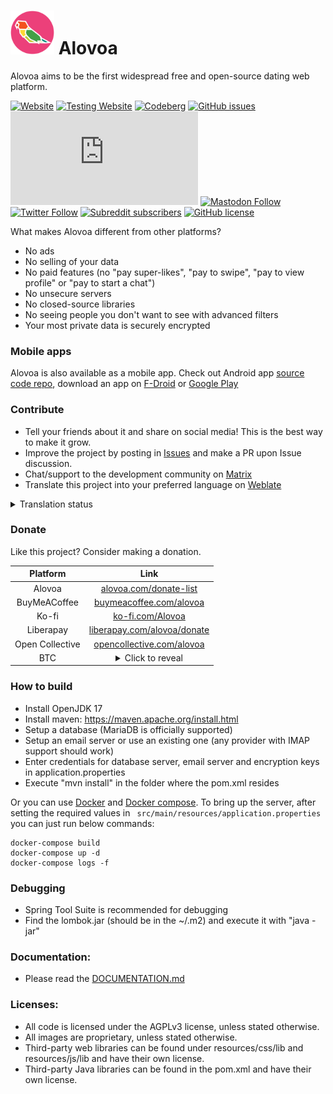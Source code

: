 # <img src="https://raw.githubusercontent.com/Alovoa/alovoa/master/src/main/resources/static/img/android-chrome-192x192.png" width="70"> Alovoa

Alovoa aims to be the first widespread free and open-source dating web platform.

[![Website](https://img.shields.io/website?url=https%3A%2F%2Falovoa.com%2F)](https://alovoa.com/)
[![Testing Website](https://img.shields.io/website?url=https%3A%2F%2Fbeta.alovoa.com%2F?label=Testing)](https://beta.alovoa.com/)
[![Codeberg](https://img.shields.io/badge/Codeberg-Mirror-blue?logo=codeberg)](https://codeberg.org/Nonononoki/alovoa)
[![GitHub issues](https://img.shields.io/github/issues/Alovoa/Alovoa?color=red)](https://github.com/Alovoa/alovoa/issues)
[![Matrix](https://img.shields.io/matrix/alovoa_love:matrix.org?label=Matrix%20chat)](https://matrix.to/#/#alovoa_love:matrix.org)
[![Mastodon Follow](https://img.shields.io/mastodon/follow/106347928891909537?label=Mastodon&style=social)](https://mastodon.social/@alovoa_love)
[![Twitter Follow](https://img.shields.io/twitter/follow/alovoa_love?label=Twitter&style=social)](https://twitter.com/alovoa_love)
[![Subreddit subscribers](https://img.shields.io/reddit/subreddit-subscribers/Alovoa?label=Subreddit&style=social)](https://www.reddit.com/r/Alovoa/)
[![GitHub license](https://img.shields.io/github/license/Alovoa/Alovoa?color=lightgrey)](/LICENSE)

What makes Alovoa different from other platforms?
- No ads
- No selling of your data
- No paid features (no "pay super-likes", "pay to swipe", "pay to view profile" or "pay to start a chat")
- No unsecure servers
- No closed-source libraries
- No seeing people you don't want to see with advanced filters
- Your most private data is securely encrypted

### Mobile apps

Alovoa is also available as a mobile app. Check out Android app [source code repo](https://github.com/Alovoa/alovoa-android), download an app on [F-Droid](https://f-droid.org/en/packages/com.alovoa.alovoa/) or [Google Play](https://play.google.com/store/apps/details?id=com.alovoa.alovoa_playstore)

### Contribute
- Tell your friends about it and share on social media! This is the best way to make it grow.
- Improve the project by posting in [Issues](https://github.com/aha999/markdown-templates/issues) and make a PR upon Issue discussion.
- Chat/support to the development community on [Matrix](https://matrix.to/#/#alovoa_love:matrix.org)
- Translate this project into your preferred language on [Weblate](https://hosted.weblate.org/projects/alovoa/alovoa/)

<details>
  <summary>Translation status</summary>
  
[![Translation Status](https://hosted.weblate.org/widgets/alovoa/-/multi-auto.svg)](https://hosted.weblate.org/engage/alovoa/)
</details>

### Donate
Like this project? Consider making a donation.

| Platform        | Link                                                                                              |
| :-------------: | :----------------------------------------:                                                        |
| Alovoa          | [alovoa.com/donate-list](https://alovoa.com/donate-list)                                          |
| BuyMeACoffee    | [buymeacoffee.com/alovoa](https://www.buymeacoffee.com/alovoa)                                    |
| Ko-fi           | [ko-fi.com/Alovoa](https://ko-fi.com/Alovoa)                                                      |
| Liberapay       | [liberapay.com/alovoa/donate](https://liberapay.com/alovoa/donate)                                |
| Open Collective | [opencollective.com/alovoa](https://opencollective.com/alovoa)                                    |
| BTC             | <details><summary>Click to reveal</summary>`bc1q5yejhe5rv0m7j0euxml7klkd2ummw0gc3vx58p`</details> |


### How to build
- Install OpenJDK 17
- Install maven: https://maven.apache.org/install.html
- Setup a database (MariaDB is officially supported)
- Setup an email server or use an existing one (any provider with IMAP support should work)
- Enter credentials for database server, email server and encryption keys in application.properties
- Execute "mvn install" in the folder where the pom.xml resides

Or you can use [Docker](https://docs.docker.com/engine/install/) and [Docker compose](https://docs.docker.com/compose/).
To bring up the server, after setting the required values in ` src/main/resources/application.properties` you can just run below commands:
``` 
docker-compose build
docker-compose up -d
docker-compose logs -f
```

### Debugging
- Spring Tool Suite is recommended for debugging
- Find the lombok.jar (should be in the ~/.m2) and execute it with "java -jar"

### Documentation:
- Please read the [DOCUMENTATION.md](/DOCUMENTATION.md)

### Licenses:
- All code is licensed under the AGPLv3 license, unless stated otherwise. 
- All images are proprietary, unless stated otherwise.
- Third-party web libraries can be found under resources/css/lib and resources/js/lib and have their own license.
- Third-party Java libraries can be found in the pom.xml and have their own license.
